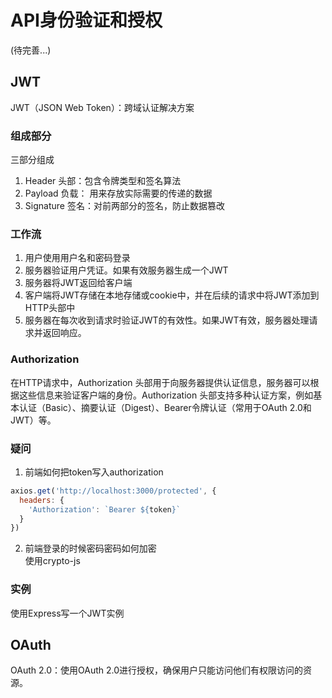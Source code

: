 # API身份验证和授权
(待完善...)
## JWT
JWT（JSON Web Token）：跨域认证解决方案

### 组成部分
三部分组成  
1. Header 头部：包含令牌类型和签名算法
2. Payload 负载： 用来存放实际需要的传递的数据
3. Signature 签名：对前两部分的签名，防止数据篡改

### 工作流
1. 用户使用用户名和密码登录
2. 服务器验证用户凭证。如果有效服务器生成一个JWT
3. 服务器将JWT返回给客户端
4. 客户端将JWT存储在本地存储或cookie中，并在后续的请求中将JWT添加到HTTP头部中
5. 服务器在每次收到请求时验证JWT的有效性。如果JWT有效，服务器处理请求并返回响应。

### Authorization
在HTTP请求中，Authorization 头部用于向服务器提供认证信息，服务器可以根据这些信息来验证客户端的身份。Authorization 头部支持多种认证方案，例如基本认证（Basic）、摘要认证（Digest）、Bearer令牌认证（常用于OAuth 2.0和JWT）等。

### 疑问
1. 前端如何把token写入authorization
```js
axios.get('http://localhost:3000/protected', {
  headers: {
    'Authorization': `Bearer ${token}`
  }
})
```
2. 前端登录的时候密码密码如何加密  
使用crypto-js  

### 实例
使用Express写一个JWT实例

## OAuth
OAuth 2.0：使用OAuth 2.0进行授权，确保用户只能访问他们有权限访问的资源。


